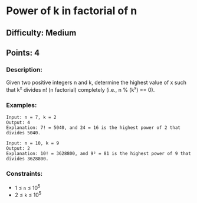 # Power of k in factorial of n
## Difficulty: Medium
## Points: 4
### Description:
Given two positive integers n and k, determine the highest value of x such that k<sup>x</sup> divides n! (n factorial) completely (i.e., n % (k<sup>x</sup>) == 0).

### Examples:
```
Input: n = 7, k = 2
Output: 4
Explanation: 7! = 5040, and 24 = 16 is the highest power of 2 that divides 5040.
```
```
Input: n = 10, k = 9
Output: 2
Explanation: 10! = 3628800, and 9² = 81 is the highest power of 9 that divides 3628800.
```

### Constraints:
- 1 ≤ `n` ≤ 10<sup>5</sup>
- 2 ≤ `k` ≤ 10<sup>5</sup>